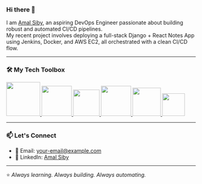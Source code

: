 ### Hi there 👋

I am [Amal Siby](https://www.linkedin.com/in/your-link), an aspiring DevOps Engineer passionate about building robust and automated CI/CD pipelines.  
My recent project involves deploying a full-stack Django + React Notes App using Jenkins, Docker, and AWS EC2, all orchestrated with a clean CI/CD flow.

---

### 🛠️ My Tech Toolbox

<p float="left">
  <a href="https://www.python.org/" target="_blank" >
    <img src="https://media1.giphy.com/media/KAq5w47R9rmTuvWOWa/giphy.gif" height="90" />
  </a>
  <a href="https://www.docker.com/" target="_blank" >
    <img src="https://raw.githubusercontent.com/itsksaurabh/itsksaurabh/master/assets/docker.gif" height="80" />
  </a>
  <a href="https://hub.docker.com/" target="_blank" >
    <img src="https://www.docker.com/wp-content/uploads/2022/03/Moby-logo.png" height="70" />
  </a>
  <a href="https://www.jenkins.io/" target="_blank" >
    <img src="https://www.jenkins.io/images/logos/jenkins/jenkins.png" height="80" />
  </a>
  <a href="https://aws.amazon.com/" target="_blank" >
    <img src="https://raw.githubusercontent.com/itsksaurabh/itsksaurabh/master/assets/aws.gif" height="75" />
  </a>
  <a href="https://www.mongodb.com/" target="_blank" >
    <img src="https://www.logolynx.com/images/logolynx/cf/cf72126a3551b816d617a06ffb01388b.png" height="60" />
  </a>
</p>

---

### 📫 Let's Connect

- 📧 Email: [your-email@example.com](mailto:your-email@example.com)
- 💼 LinkedIn: [Amal Siby](https://www.linkedin.com/in/your-link)

---

⭐ *Always learning. Always building. Always automating.*

